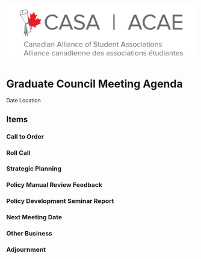 ![CASA Logo](/logo.png)

# Graduate Council Meeting Agenda
Date
Location

## Items

### Call to Order
### Roll Call
### Strategic Planning
### Policy Manual Review Feedback
### Policy Development Seminar Report
### Next Meeting Date
### Other Business
### Adjournment
